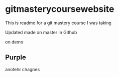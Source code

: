 # gitmasterycoursewebsite

This is readme for a git mastery course I was taking

Updated made on master in Github

on demo

## Purple

anotehr chagnes
